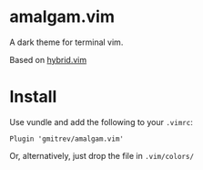 # amalgam.vim

A dark theme for terminal vim.

Based on [hybrid.vim](https://github.com/w0ng/vim-hybrid)

# Install

Use vundle and add the following to your `.vimrc`:

```
Plugin 'gmitrev/amalgam.vim'
```

Or, alternatively, just drop the file in `.vim/colors/`

